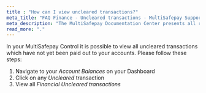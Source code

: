 ```yaml
---
title : "How can I view uncleared transactions?"
meta_title: "FAQ Finance - Uncleared transactions - MultiSafepay Support"
meta_description: "The MultiSafepay Documentation Center presents all relevant information about our Plugins and API. You can also find support pages for Payment Methods, Tools and General Questions as well as the contact details of our Support and Integration Teams."
read_more: "."
---
```


In your MultiSafepay Control it is possible to view all uncleared transactions which have not yet been paid out to your accounts. Please follow these steps:

1. Navigate to your _Account Balances_ on your Dashboard
2. Click on any _Uncleared_ transaction
3. View all _Financial Uncleared transactions_
